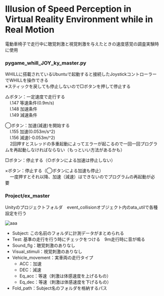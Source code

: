 # Illusion of Speed Perception in Virtual Reality Environment while in Real Motion
電動車椅子で走行中に聴覚刺激と視覚刺激を与えたときの速度感覚の調査実験時に使用

### pygame_whill_JOY_ky_master.py

WHILLに搭載されているUbuntuで起動すると接続したJoystickコントローラーでWHILLを操作できる  
※スティックを戻しても停止しないので□ボタンを押して停止する

△ボタン：一定速度で走行する  
    l.147 等速条件(0.9m/s)  
    l.148 加速条件  
    l.149 減速条件

◯ボタン：加速(減速)を開始する  
    l.155 加速(0.053m/s^2)  
    l.156 減速(-0.053m/^2)  
    2回押すとスレッドの多重起動によってエラーが起こるので一回一回プログラムを再起動しなければならない（もっといい方法があるかも）
  
 □ボタン：停止する（○ボタンによる加速は停止しない）
 
 ×ボタン：停止する（◯ボタンによる加速も停止）  
     一度押すとそれ以降、加速（減速）はできないのでプログラムの再起動が必要
  
  ### Project/ex_master
  
  Unityのプロジェクトフォルダ　event_collisionオブジェクト内のata_utilで各種設定を行う
  
![aaa](https://user-images.githubusercontent.com/63037880/155871882-de79d7fd-c146-492b-adc1-af2b43abf59e.png)

- Subject: この名前のフォルダに計測データがまとめられる
- Test: 基準の走行を行う時にチェックをつける　9m走行時に音が鳴る
- Sound_flg：聴覚刺激のありなし
- Visual_stimuli：視覚刺激のありなし
- Vehicle_movement：実車両の走行タイプ
    - ACC：加速
    - DEC：減速
    - Eq_acc：等速（刺激は体感速度を上げるもの）
    - Eq_dec：等速（刺激は体感速度を下げるもの）
- Fold_path：Subject名のフォルダを格納するパス
